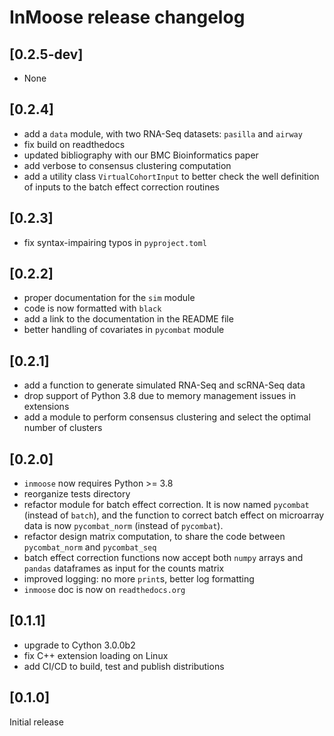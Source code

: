 # InMoose release changelog

## [0.2.5-dev]

- None

## [0.2.4]

- add a `data` module, with two RNA-Seq datasets: `pasilla` and `airway`
- fix build on readthedocs
- updated bibliography with our BMC Bioinformatics paper
- add verbose to consensus clustering computation
- add a utility class `VirtualCohortInput` to better check the well definition
  of inputs to the batch effect correction routines

## [0.2.3]

- fix syntax-impairing typos in `pyproject.toml`

## [0.2.2]

- proper documentation for the `sim` module
- code is now formatted with `black`
- add a link to the documentation in the README file
- better handling of covariates in `pycombat` module

## [0.2.1]

- add a function to generate simulated RNA-Seq and scRNA-Seq data
- drop support of Python 3.8 due to memory management issues in extensions
- add a module to perform consensus clustering and select the optimal number of
  clusters

## [0.2.0]

- `inmoose` now requires Python >= 3.8
- reorganize tests directory
- refactor module for batch effect correction. It is now named `pycombat`
  (instead of `batch`), and the function to correct batch effect on microarray
  data is now `pycombat_norm` (instead of `pycombat`).
- refactor design matrix computation, to share the code between `pycombat_norm`
  and `pycombat_seq`
- batch effect correction functions now accept both `numpy` arrays and `pandas`
  dataframes as input for the counts matrix
- improved logging: no more `print`s, better log formatting
- `inmoose` doc is now on `readthedocs.org`

## [0.1.1]

- upgrade to Cython 3.0.0b2
- fix C++ extension loading on Linux
- add CI/CD to build, test and publish distributions

## [0.1.0]

Initial release

